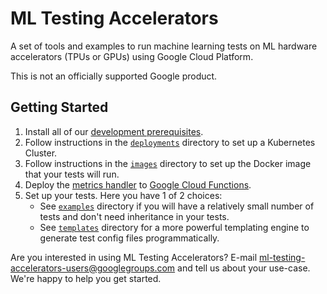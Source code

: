 # ML Testing Accelerators

A set of tools and examples to run machine learning tests on ML hardware
accelerators (TPUs or GPUs) using Google Cloud Platform.

This is not an officially supported Google product.

## Getting Started

1. Install all of our [development prerequisites](doc/developing.md#Prerequisites).
1. Follow instructions in the [`deployments`](deployments/README.md) directory to set up a Kubernetes Cluster.
1. Follow instructions in the [`images`](images/README.md) directory to set up the Docker image that your tests will run.
1. Deploy the [metrics handler](metrics_handler/README.md) to [Google Cloud Functions](https://cloud.google.com/functions).
1. Set up your tests. Here you have 1 of 2 choices:
    * See [`examples`](examples/README.md) directory if you will have a relatively small number of tests and don't need inheritance in your tests.
    * See [`templates`](templates/README.md) directory for a more powerful templating engine to generate test config files programmatically.

Are you interested in using ML Testing Accelerators? E-mail [ml-testing-accelerators-users@googlegroups.com](mailto:ml-testing-accelerators-users@googlegroups.com) and tell us about your use-case. We're happy to help you get started.
